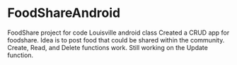 # FoodShareAndroid
FoodShare project for code Louisville android class
Created a CRUD app for foodshare. Idea is to post food that could be shared within the community.  Create, Read, and Delete functions work.  Still working on the Update function.
